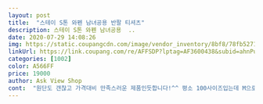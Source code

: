 ```yaml
---
layout: post 
title:  "스테이 S톤 와펜 남녀공용 반팔 티셔츠" 
description: 스테이 S톤 와펜 남녀공용  ..
date: 2020-07-29 14:08:26 
img: https://static.coupangcdn.com/image/vendor_inventory/8bf8/78fb527175190f94ea31bbe302824f4848ebe40b2722f6247764fa083dad.jpg 
linkUrl: https://link.coupang.com/re/AFFSDP?lptag=AF3600438&subid=ahnPublicAsk&pageKey=1582264623&itemId=2704934683&vendorItemId=71154919634&traceid=V0-113-d7ac58a7d4786ebe 
categories: [1002] 
color: A566FF 
price: 19000 
author: Ask View Shop 
cont:  "원단도 갠찮고 가격대비 만족스러운 제품인듯합니다!^^ 평소 100사이즈입는데 M으로 주문했는데 잘맞네요!참고하세요!<br/>일단 그냥 면티에 스톤 와펜 붙어 있는거네요... <br/> 안에 qr코드 상표가 들어있지만 당연히 짭이라고 나오구여... <br/>.<br/> 그리고 카피품 이라 한들 있는 제품을 카피해야지 없는제품을 이렇게 내면;; 그리고 길이가 너무 기네요<br/>재질좋아요 살짝 사이즈가 크니깐 한치수작게 주문하세요<br/>" 
---
```

